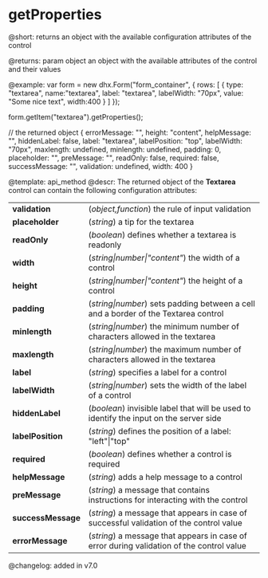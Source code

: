 getProperties
=============

@short: returns an object with the available configuration attributes of the control

@returns:
param   object      an object with the available attributes of the control and their values


@example:
var form = new dhx.Form("form_container", {
    rows: [
        {
            type: "textarea",
            name:"textarea",
            label: "textarea",
            labelWidth: "70px",
            value: "Some nice text",
            width:400
        }
    ]
});

form.getItem("textarea").getProperties();

// the returned object
{
	errorMessage: "",
	height: "content",
	helpMessage: "",
	hiddenLabel: false,
	label: "textarea",
	labelPosition: "top",
	labelWidth: "70px",
	maxlength: undefined,
	minlength: undefined,
	padding: 0,
	placeholder: "",
	preMessage: "",
	readOnly: false,
	required: false,
	successMessage: "",
	validation: undefined,
	width: 400
}

@template: api_method
@descr:
The returned object of the **Textarea** control can contain the following configuration attributes:

<table class="webixdoc_links">
	<tbody>
    <tr>
			<td class="webixdoc_links0"><b>validation</b></td>
			<td>(<i>object,function</i>) the rule of input validation
	    </td>
		</tr>
    <tr>
			<td class="webixdoc_links0"><b>placeholder</b></td>
			<td>(<i>string</i>) a tip for the textarea</td>
		</tr>
    <tr>
			<td class="webixdoc_links0"><b>readOnly</b></td>
			<td>(<i>boolean</i>) defines whether a textarea is readonly</td>
		</tr>
    <tr>
			<td class="webixdoc_links0"><b>width</b></td>
			<td>(<i>string|number|"content"</i>) the width of a control</td>
		</tr>
    <tr>
			<td class="webixdoc_links0"><b>height</b></td>
			<td>(<i>string|number|"content"</i>) the height of a control</td>
		</tr>
         <tr>
			<td class="webixdoc_links0"><b>padding</b></td>
			<td>(<i>string|number</i>) sets padding between a cell and a border of the Textarea control</td>
		</tr>
		<tr>
			<td class="webixdoc_links0"><b>minlength</b></td>
			<td>(<i>string|number</i>) the minimum number of characters allowed in the textarea</td>
		</tr>
		<tr>
			<td class="webixdoc_links0"><b>maxlength</b></td>
			<td>(<i>string|number</i>) the maximum number of characters allowed in the textarea</td>
		</tr>
    <tr>
			<td class="webixdoc_links0"><b>label</b></td>
			<td>(<i>string</i>) specifies a label for a control</td>
		</tr>
    <tr>
			<td class="webixdoc_links0"><b>labelWidth</b></td>
			<td>(<i>string|number</i>) sets the width of the label of a control</td>
		</tr>
    <tr>
			<td class="webixdoc_links0"><b>hiddenLabel</b></td>
			<td>(<i>boolean</i>) invisible label that will be used to identify the input on the server side</td>
		</tr>
    <tr>
			<td class="webixdoc_links0"><b>labelPosition</b></td>
			<td>(<i>string</i>) defines the position of a label: "left"|"top"</td>
		</tr>
    <tr>
			<td class="webixdoc_links0"><b>required</b></td>
			<td>(<i>boolean</i>) defines whether a control is required</td>
		</tr>
    <tr>
			<td class="webixdoc_links0"><b>helpMessage</b></td>
			<td>(<i>string</i>) adds a help message to a control</td>
		</tr>
    <tr>
			<td class="webixdoc_links0"><b>preMessage</b></td>
			<td>(<i>string</i>) a message that contains instructions for interacting with the control</td>
		</tr>
    <tr>
			<td class="webixdoc_links0"><b>successMessage</b></td>
			<td>(<i>string</i>) a message that appears in case of successful validation of the control value</td>
		</tr>
    <tr>
			<td class="webixdoc_links0"><b>errorMessage</b></td>
			<td>(<i>string</i>) a message that appears in case of error during validation of the control value	</td>
		</tr>
    </tbody>
</table>





@changelog: added in v7.0


